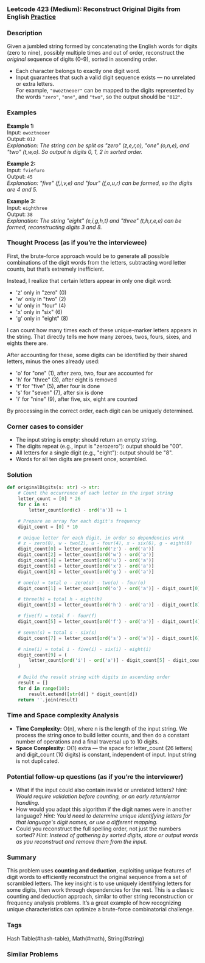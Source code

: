 ### Leetcode 423 (Medium): Reconstruct Original Digits from English [Practice](https://leetcode.com/problems/reconstruct-original-digits-from-english)

### Description  
Given a jumbled string formed by concatenating the English words for digits (zero to nine), possibly multiple times and out of order, reconstruct the *original* sequence of digits (0–9), sorted in ascending order.   
- Each character belongs to exactly one digit word.
- Input guarantees that such a valid digit sequence exists — no unrelated or extra letters.  
For example, `"owoztneoer"` can be mapped to the digits represented by the words `"zero"`, `"one"`, and `"two"`, so the output should be `"012"`.

### Examples  

**Example 1:**  
Input: `owoztneoer`  
Output: `012`  
*Explanation: The string can be split as "zero" (z,e,r,o), "one" (o,n,e), and "two" (t,w,o). So output is digits 0, 1, 2 in sorted order.*

**Example 2:**  
Input: `fviefuro`  
Output: `45`  
*Explanation: "five" (f,i,v,e) and "four" (f,o,u,r) can be formed, so the digits are 4 and 5.*

**Example 3:**  
Input: `eighthree`  
Output: `38`  
*Explanation: The string "eight" (e,i,g,h,t) and "three" (t,h,r,e,e) can be formed, reconstructing digits 3 and 8.*

### Thought Process (as if you’re the interviewee)  
First, the brute-force approach would be to generate all possible combinations of the digit words from the letters, subtracting word letter counts, but that’s extremely inefficient.

Instead, I realize that certain letters appear in only one digit word:
- 'z' only in "zero" (0)
- 'w' only in "two" (2)
- 'u' only in "four" (4)
- 'x' only in "six" (6)
- 'g' only in "eight" (8)

I can count how many times each of these unique-marker letters appears in the string. That directly tells me how many zeroes, twos, fours, sixes, and eights there are.

After accounting for these, some digits can be identified by their shared letters, minus the ones already used:
- 'o' for "one" (1), after zero, two, four are accounted for
- 'h' for "three" (3), after eight is removed
- 'f' for "five" (5), after four is done
- 's' for "seven" (7), after six is done
- 'i' for "nine" (9), after five, six, eight are counted

By processing in the correct order, each digit can be uniquely determined.

### Corner cases to consider  
- The input string is empty: should return an empty string.
- The digits repeat (e.g., input is "zerozero"): output should be "00".
- All letters for a single digit (e.g., "eight"): output should be "8".
- Words for all ten digits are present once, scrambled.

### Solution

```python
def originalDigits(s: str) -> str:
    # Count the occurrence of each letter in the input string
    letter_count = [0] * 26
    for c in s:
        letter_count[ord(c) - ord('a')] += 1

    # Prepare an array for each digit's frequency
    digit_count = [0] * 10

    # Unique letter for each digit, in order so dependencies work
    # z - zero(0), w - two(2), u - four(4), x - six(6), g - eight(8)
    digit_count[0] = letter_count[ord('z') - ord('a')]
    digit_count[2] = letter_count[ord('w') - ord('a')]
    digit_count[4] = letter_count[ord('u') - ord('a')]
    digit_count[6] = letter_count[ord('x') - ord('a')]
    digit_count[8] = letter_count[ord('g') - ord('a')]

    # one(o) = total o - zero(o) - two(o) - four(o)
    digit_count[1] = letter_count[ord('o') - ord('a')] - digit_count[0] - digit_count[2] - digit_count[4]

    # three(h) = total h - eight(h)
    digit_count[3] = letter_count[ord('h') - ord('a')] - digit_count[8]

    # five(f) = total f - four(f)
    digit_count[5] = letter_count[ord('f') - ord('a')] - digit_count[4]

    # seven(s) = total s - six(s)
    digit_count[7] = letter_count[ord('s') - ord('a')] - digit_count[6]

    # nine(i) = total i - five(i) - six(i) - eight(i)
    digit_count[9] = (
        letter_count[ord('i') - ord('a')] - digit_count[5] - digit_count[6] - digit_count[8]
    )

    # Build the result string with digits in ascending order
    result = []
    for d in range(10):
        result.extend([str(d)] * digit_count[d])
    return ''.join(result)
```

### Time and Space complexity Analysis  

- **Time Complexity:** O(n), where n is the length of the input string. We process the string once to build letter counts, and then do a constant number of operations and a final traversal up to 10 digits.
- **Space Complexity:** O(1) extra — the space for letter_count (26 letters) and digit_count (10 digits) is constant, independent of input. Input string is not duplicated.

### Potential follow-up questions (as if you’re the interviewer)  

- What if the input could also contain invalid or unrelated letters?
  *Hint: Would require validation before counting, or an early return/error handling.*
- How would you adapt this algorithm if the digit names were in another language?
  *Hint: You’d need to determine unique identifying letters for that language's digit names, or use a different mapping.*
- Could you reconstruct the full spelling order, not just the numbers sorted?
  *Hint: Instead of gathering by sorted digits, store or output words as you reconstruct and remove them from the input.*

### Summary
This problem uses **counting and deduction**, exploiting unique features of digit words to efficiently reconstruct the original sequence from a set of scrambled letters. The key insight is to use uniquely identifying letters for some digits, then work through dependencies for the rest. This is a classic counting and deduction approach, similar to other string reconstruction or frequency analysis problems. It’s a great example of how recognizing unique characteristics can optimize a brute-force combinatorial challenge.

### Tags
Hash Table(#hash-table), Math(#math), String(#string)

### Similar Problems
